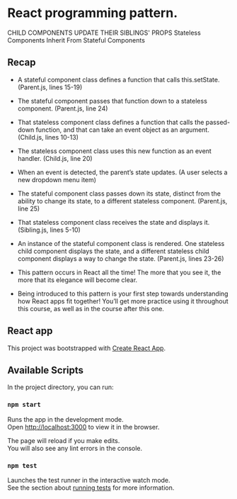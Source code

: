 # React programming pattern.

CHILD COMPONENTS UPDATE THEIR SIBLINGS' PROPS
Stateless Components Inherit From Stateful Components

## Recap

- A stateful component class defines a function that calls this.setState. (Parent.js, lines 15-19)

- The stateful component passes that function down to a stateless component. (Parent.js, line 24)

- That stateless component class defines a function that calls the passed-down function, and that can take an event object as an argument. (Child.js, lines 10-13)

- The stateless component class uses this new function as an event handler. (Child.js, line 20)

- When an event is detected, the parent’s state updates. (A user selects a new dropdown menu item)

- The stateful component class passes down its state, distinct from the ability to change its state, to a different stateless component. (Parent.js, line 25)

- That stateless component class receives the state and displays it. (Sibling.js, lines 5-10)

- An instance of the stateful component class is rendered. One stateless child component displays the state, and a different stateless child component displays a way to change the state. (Parent.js, lines 23-26)

- This pattern occurs in React all the time! The more that you see it, the more that its elegance will become clear.

- Being introduced to this pattern is your first step towards understanding how React apps fit together! You’ll get more practice using it throughout this course, as well as in the course after this one.

## React app

This project was bootstrapped with [Create React App](https://github.com/facebook/create-react-app).

## Available Scripts

In the project directory, you can run:

### `npm start`

Runs the app in the development mode.<br />
Open [http://localhost:3000](http://localhost:3000) to view it in the browser.

The page will reload if you make edits.<br />
You will also see any lint errors in the console.

### `npm test`

Launches the test runner in the interactive watch mode.<br />
See the section about [running tests](https://facebook.github.io/create-react-app/docs/running-tests) for more information.
